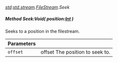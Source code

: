 _[std](../../modules/std/std-module.md):[std.stream](../../modules/std/std-stream.md).[FileStream](../../modules/std/std-stream-filestream.md).Seek_
##### Method Seek:Void( position:[Int](../../modules/wonkey/wonkey-types-int.md) )
Seeks to a position in the filestream.

| Parameters |    |
|:-----------|:---|
| `offset` | offset The position to seek to. |
